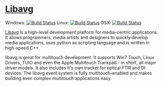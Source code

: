 [Libavg](https://www.libavg.de)
======
Windows: [![Build Status](http://libavg.de:8010/png?builder=i386-win-full)](http://www.libavg.de:8010/builders/i386-win-full)
Linux: [![Build Status](http://libavg.de:8010/png?builder=x64-lnx-full)](http://www.libavg.de:8010/builders/x64-lnx-full)
OSX: [![Build Status](http://libavg.de:8010/png?builder=x64-osx-full)](http://www.libavg.de:8010/builders/x64-osx-full)

[Libavg](https://www.libavg.de) is a high-level development platform for media-centric applications. It allows programmers, media artists and designers to quickly develop media applications, uses python as scripting language and is written in high-speed C++.

libavg is great for multitouch development. It supports Win7 Touch, Linux Drivers, TUIO and even the Apple Multitouch Trackpad - in short, all major driver models. It also includes it's own tracker for optical FTIR and DI devices. The libavg event system is fully multitouch-enabled and makes building even complex multitouch applications easy.

